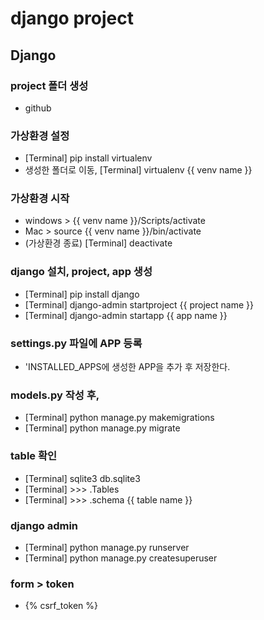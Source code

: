 # django project

## Django 

### project 폴더 생성
 - github

### 가상환경 설정

 - [Terminal] pip install virtualenv
 - 생성한 폴더로 이동, 
   [Terminal] virtualenv {{ venv name }}

### 가상환경 시작
 - windows > {{ venv name }}/Scripts/activate
 - Mac > source {{ venv name }}/bin/activate
 - (가상환경 종료)
   [Terminal] deactivate

### django 설치, project, app 생성
 - [Terminal] pip install django
 - [Terminal] django-admin startproject {{ project name }}
 - [Terminal] django-admin startapp {{ app name }}

### settings.py 파일에 APP 등록
 - 'INSTALLED_APPS에 생성한 APP을 추가 후 저장한다.

### models.py 작성 후,
 - [Terminal] python manage.py makemigrations
 - [Terminal] python manage.py migrate

### table 확인 
 - [Terminal] sqlite3 db.sqlite3
 - [Terminal] >>> .Tables
 - [Terminal] >>> .schema {{ table name }}

### django admin
 - [Terminal] python manage.py runserver
 - [Terminal] python manage.py createsuperuser

### form > token
 - {% csrf_token %}